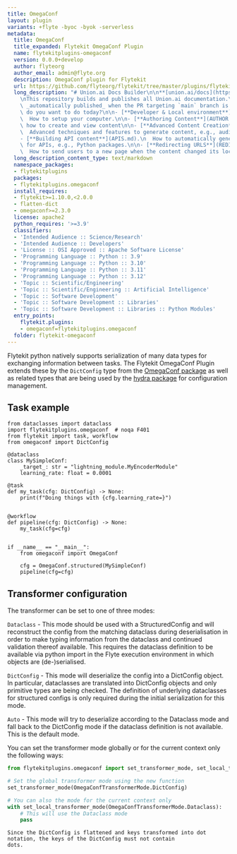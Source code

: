 ```yaml
---
title: OmegaConf
layout: plugin
variants: +flyte -byoc -byok -serverless
metadata:
  title: OmegaConf
  title_expanded: Flytekit OmegaConf Plugin
  name: flytekitplugins-omegaconf
  version: 0.0.0+develop
  author: flyteorg
  author_email: admin@flyte.org
  description: OmegaConf plugin for Flytekit
  url: https://github.com/flyteorg/flytekit/tree/master/plugins/flytekit-omegaconf
  long_description: "# Union.ai Docs Builder\n\n**[union.ai/docs](https://union.ai/docs)**\n\
    \nThis repository builds and publishes all Union.ai documentation.\n\nThe site is\
    \ _automatically published_ when the PR targeting `main` branch is merged.\n\nWhat\
    \ do you want to do today?\n\n- [**Developer & Local environment**](DEVELOPER.md).\n\
    \  How to setup your computer.\n\n- [**Authoring Content**](AUTHOR.md).\n  101 of\
    \ how to create and view content\n\n- [**Advanced Content Creation**](SHORTCODES.md).\n\
    \  Advanced techniques and features to generate content, e.g., audio player.\n\n\
    - [**Building API content**](APIS.md).\n  How to automatically generate content\
    \ for APIs, e.g., Python packages.\n\n- [**Redirecting URLS**](REDIRECTS.md).\n\
    \  How to send users to a new page when the content changed its location."
  long_description_content_type: text/markdown
  namespace_packages:
  - flytekitplugins
  packages:
  - flytekitplugins.omegaconf
  install_requires:
  - flytekit>=1.10.0,<2.0.0
  - flatten-dict
  - omegaconf>=2.3.0
  license: apache2
  python_requires: '>=3.9'
  classifiers:
  - 'Intended Audience :: Science/Research'
  - 'Intended Audience :: Developers'
  - 'License :: OSI Approved :: Apache Software License'
  - 'Programming Language :: Python :: 3.9'
  - 'Programming Language :: Python :: 3.10'
  - 'Programming Language :: Python :: 3.11'
  - 'Programming Language :: Python :: 3.12'
  - 'Topic :: Scientific/Engineering'
  - 'Topic :: Scientific/Engineering :: Artificial Intelligence'
  - 'Topic :: Software Development'
  - 'Topic :: Software Development :: Libraries'
  - 'Topic :: Software Development :: Libraries :: Python Modules'
  entry_points:
    flytekit.plugins:
    - omegaconf=flytekitplugins.omegaconf
  folder: flytekit-omegaconf
---
```



Flytekit python natively supports serialization of many data types for exchanging information between tasks.
The Flytekit OmegaConf Plugin extends these by the `DictConfig` type from the
[OmegaConf package](https://omegaconf.readthedocs.io/) as well as related types
that are being used by the [hydra package](https://hydra.cc/) for configuration management.

## Task example
```
from dataclasses import dataclass
import flytekitplugins.omegaconf  # noqa F401
from flytekit import task, workflow
from omegaconf import DictConfig

@dataclass
class MySimpleConf:
    _target_: str = "lightning_module.MyEncoderModule"
    learning_rate: float = 0.0001

@task
def my_task(cfg: DictConfig) -> None:
    print(f"Doing things with {cfg.learning_rate=}")


@workflow
def pipeline(cfg: DictConfig) -> None:
    my_task(cfg=cfg)


if __name__ == "__main__":
    from omegaconf import OmegaConf

    cfg = OmegaConf.structured(MySimpleConf)
    pipeline(cfg=cfg)
```

## Transformer configuration

The transformer can be set to one of three modes:

`Dataclass` - This mode should be used with a StructuredConfig and will reconstruct the config from the matching dataclass
during deserialisation in order to make typing information from the dataclass and continued validation thereof available.
This requires the dataclass definition to be available via python import in the Flyte execution environment in which
objects are (de-)serialised.

`DictConfig` - This mode will deserialize the config into a DictConfig object. In particular, dataclasses are translated
into DictConfig objects and only primitive types are being checked. The definition of underlying dataclasses for
structured configs is only required during the initial serialization for this mode.

`Auto` - This mode will try to deserialize according to the Dataclass mode and fall back to the DictConfig mode if the
dataclass definition is not available. This is the default mode.

You can set the transformer mode globally or for the current context only the following ways:
```python
from flytekitplugins.omegaconf import set_transformer_mode, set_local_transformer_mode, OmegaConfTransformerMode

# Set the global transformer mode using the new function
set_transformer_mode(OmegaConfTransformerMode.DictConfig)

# You can also the mode for the current context only
with set_local_transformer_mode(OmegaConfTransformerMode.Dataclass):
    # This will use the Dataclass mode
    pass
```

```note
Since the DictConfig is flattened and keys transformed into dot notation, the keys of the DictConfig must not contain
dots.
```
